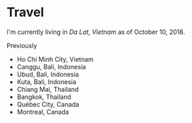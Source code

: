# Travel

I'm currently living in _Da Lat, Vietnam_ as of October 10, 2018.

Previously

- Ho Chi Minh City, Vietnam
- Canggu, Bali, Indonesia
- Ubud, Bali, Indonesia
- Kuta, Bali, Indonesia
- Chiang Mai, Thailand
- Bangkok, Thailand
- Québec City, Canada
- Montreal, Canada
